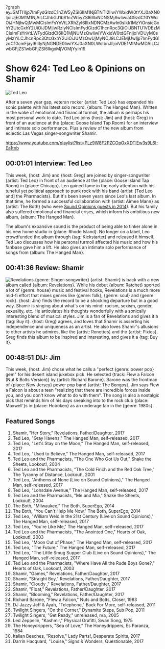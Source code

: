 ?graph eyJSMTI1Ijp7ImFydGlzdC1nZW5yZSI6IlM1NjBTNTI2IiwiYWxidW0tYXJ0aXN0IjoiUjE0M1M1NjAiLCJhbGJ1bS1nZW5yZSI6IlIxNDNSMjAwIiwiaG9zdC10YWciOiJHNjIwQjMwMCIsImFsYnVtLXRhZyI6IlIxNDNCMzAwIn0sIkk1MzYiOnsicGxhY2UtcGxhY2UiOiJDMjIwRzIyNCIsImFydGlzdC1hcnRpc3QiOiJBNTU1VDEzMCIsImFsYnVtLWFydGlzdCI6IlQ1MjNUMzQwIiwiYWxidW0tdGFnIjoiVDUyM0syMzYiLCJhcnRpc3QtcGxhY2UiOiJUMzQwUjMyNCJ9LCJEMjUwIjp7ImFydGlzdC10cmFjayI6IlIyNjNGNDE0IiwiYXJ0aXN0LWdlbnJlIjoiVDE1MlMwMDAiLCJwbGFjZS1wbGFjZSI6IkgxMjVOMjYyIn19

# Show 624: Ted Leo & Opinions on Shamir

![Ted Leo](https://sound-images.s3.amazonaws.com/images/2017/tedleo_web.jpg)

After a seven year gap, veteran rocker {artist: Ted Leo} has expanded his sonic palette with his latest solo record, {album: The Hanged Man}. Written in the wake of emotional and financial turmoil, the album is perhaps his most personal work to date. Ted Leo joins {host: Jim} and {host: Greg} in front of an audience at the {place: Goose Island Tap Room} for an interview and intimate solo performance. Plus a review of the new album from eclectic Las Vegas singer-songwriter Shamir.

https://www.youtube.com/playlist?list=PLz9W8F2PZCOpOxXDTlEw3s9L6I-Ea1tnb

## 00:01:01 Interview: Ted Leo
This week, {host: Jim} and {host: Greg} are joined by singer-songwriter {artist: Ted Leo} in front of an audience at the {place: Goose Island Tap Room} in {place: Chicago}. Leo gained fame in the early attention with his tuneful yet political approach to punk rock with his band {artist: [Ted Leo and] the Pharmacists}. But it's been seven years since Leo's last album. In that time, he formed a successful collaboration with {artist: Aimee Mann} as {artist: The Both} (who were [Sound Opinions guests in 2014](http://soundopinions.org/show/463/)). But his family also suffered emotional and financial crises, which inform his ambitious new album, {album: The Hanged Man}.

The album's expansive sound is the product of being able to tinker alone in his new home studio in {place: Rhode Island}. No longer on a label, Leo crowdfunded the album through {tag: Kickstarter} and released it himself. Ted Leo discusses how his personal turmoil affected his music and how his fanbase gave him a lift. He also gives an intimate solo performance of songs from {album: The Hanged Man}.


## 00:41:36 Review: Shamir
![Revelations](http://is5.mzstatic.com/image/thumb/Music128/v4/b7/4e/28/b74e2883-96a1-2482-d62f-9fbea07c2dd0/source/600x600bb.jpg "1245369957/1266752048")
{genre: Singer-songwriter} {artist: Shamir} is back with a new album called {album: Revelations}. While his debut {album: Ratchet} sported a lot of {genre: house} music and festival hooks, Revelations is a much more mid-fi effort that mixes genres like {genre: folk}, {genre: soul} and {genre: rock}. {host: Jim} finds the record to be a shocking departure but in a good way. Shamir is singing about what's on his mind: racism, sexism, gender, sexuality, etc. He articulates his thoughts wonderfully with a sonically interesting blend of musical styles. Jim is a fan of Revelations and gives it a {tag: Buy it}. {host: Greg} agrees, and loves that Shamir is asserting his independence and uniqueness as an artist. He also loves Shamir's allusions to other artists he admires, like the {artist: Ronettes} and the {artist: Pixies}. Greg finds this album to be inspired and interesting, and gives it a {tag: Buy It}.


## 00:48:51 DIJ: Jim 
   This week, {host: Jim} chose what he calls a "perfect {genre: power pop} gem" for his desert island jukebox pick. He selected {track: Flew a Falcon (Nut & Bolts Version)} by {artist: Richard Barone}. Barone was the frontman of {place: New Jersey} power pop band {artist: The Bongos}. Jim says Flew a Falcon is about a teen "realizing that there are incredible forces inside you, and you don't know what to do with them". The song is also a nostalgic pick that reminds him of his days sneaking into to the rock club {place: Maxwell'}s in {place: Hoboken} as an underage fan in the {genre: 1980s}.


## Featured Songs

1. Shamir, "Her Story," Revelations, Father/Daughter, 2017
1. Ted Leo, "Gray Havens," The Hanged Man, self-released, 2017
1. Ted Leo, "Let's Stay on the Moon," The Hanged Man, self-released, 2017
1. Ted Leo, "Used to Believe," The Hanged Man, self-released, 2017
1. Ted Leo and the Pharmacists, "The One Who Got Us Out," Shake the Sheets, Lookout!, 2004
1. Ted Leo and the Pharmacists, "The Cold Finch and the Red Oak Tree," The Tyranny of Distance, Lookout!, 2001
1. Ted Leo, "Anthems of None (Live on Sound Opinions)," The Hanged Man, self-released, 2017
1. Ted Leo, "Lonsdale Avenue," The Hanged Man, self-released, 2017
1. Ted Leo and the Pharmacists, "Me and Mia," Shake the Sheets, Lookout!, 2004
1. The Both, "Milwaukee," The Both, SuperEgo, 2014
1. The Both, "You Can't Help Me Now," The Both, SuperEgo, 2014
1. Ted Leo, "William Weld in the 21st Century (Live on Sound Opinions)," The Hanged Man, self-released, 2017
1. Ted Leo, "You're Like Me," The Hanged Man, self-released, 2017
1. Ted Leo and the Pharmacists, "The Anointed One," Hearts of Oak, Lookout!, 2003
1. Ted Leo, "Moon Out of Phase," The Hanged Man, self-released, 2017
1. Ted Leo, "The Future," The Hanged Man, self-released, 2017
1. Ted Leo, "The Little Smug Supper Club (Live on Sound Opinions)," The Hanged Man, self-released, 2017
1. Ted Leo and the Pharmacists, "Where Have All the Rude Boys Gone?," Hearts of Oak, Lookout!, 2003
1. Shamir, "Games," Revelations, Father/Daughter, 2017
1. Shamir, "Straight Boy," Revelations, Father/Daughter, 2017
1. Shamir, "Cloudy ," Revelations, Father/Daughter, 2017
1. Shamir, "Float," Revelations, Father/Daughter, 2017
1. Shamir, "Blooming," Revelations, Father/Daughter, 2017
1. Richard Barone, "Flew a Falcon," Nuts and Bolts, Closer, 1983
1. DJ Jazzy Jeff & Ayah, "Telephone," Back For More, self-released, 2011
1. Twilight Singers, "On the Corner," Dynamite Steps, Sub Pop, 2011
1. Twilight Singers, "Get Ready," unreleased, n/a, 2005
1. Led Zeppelin, "Kashmir," Physical Grafitti, Swan Song, 1975
1. The Honeydrippers, "Sea of Love," The Honeydrippers, Es Paranza, 1984
1. Italian Beaches, "Resolve," Lady Parts!, Desperate Spirits, 2017
1. Darrin Hacquard, "Louise," Signs & Wonders, Questionable, 2017